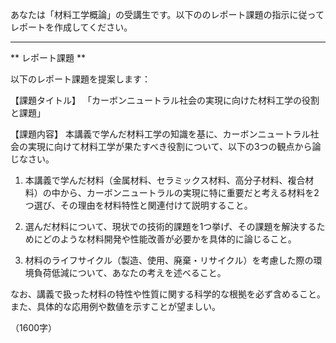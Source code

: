 あなたは「材料工学概論」の受講生です。以下ののレポート課題の指示に従ってレポートを作成してください。

---------------------------------------
** レポート課題 **

以下のレポート課題を提案します：

【課題タイトル】
「カーボンニュートラル社会の実現に向けた材料工学の役割と課題」

【課題内容】
本講義で学んだ材料工学の知識を基に、カーボンニュートラル社会の実現に向けて材料工学が果たすべき役割について、以下の3つの観点から論じなさい。

1. 本講義で学んだ材料（金属材料、セラミックス材料、高分子材料、複合材料）の中から、カーボンニュートラルの実現に特に重要だと考える材料を2つ選び、その理由を材料特性と関連付けて説明すること。

2. 選んだ材料について、現状での技術的課題を1つ挙げ、その課題を解決するためにどのような材料開発や性能改善が必要かを具体的に論じること。

3. 材料のライフサイクル（製造、使用、廃棄・リサイクル）を考慮した際の環境負荷低減について、あなたの考えを述べること。

なお、講義で扱った材料の特性や性質に関する科学的な根拠を必ず含めること。また、具体的な応用例や数値を示すことが望ましい。

（1600字）